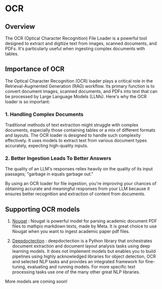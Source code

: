 # OCR

## Overview

The OCR (Optical Character Recognition) File Loader is a powerful tool designed to extract and digitize text from images, scanned documents, and PDFs. It's particularly useful when ingesting complex documents with tables.&#x20;

## Importance of OCR

The Optical Character Recognition (OCR) loader plays a critical role in the Retrieval-Augmented Generation (RAG) workflow. Its primary function is to convert document images, scanned documents, and PDFs into text that can be processed by Large Language Models (LLMs). Here's why the OCR loader is so important:

### 1. Handling Complex Documents

Traditional methods of text extraction might struggle with complex documents, especially those containing tables or a mix of different formats and layouts. The OCR loader is designed to handle such complexity effectively. It uses models to extract text from various document types accurately, expecting high-quality inputs.

### 2. Better Ingestion Leads To Better Answers

The quality of an LLM's responses relies heavily on the quality of its input passages; "garbage in equals garbage out."

By using an OCR loader for file ingestion, you're improving your chances of obtaining accurate and meaningful responses from your LLM because it ensures better recognition and extraction of content from documents.

## Supporting OCR models

1. [Nougat](nougat-loader.md) : Nougat is powerful model for parsing academic document PDF files to mathpix markdown texts, made by Meta. It is great choice to use Nougat when you want to ingest academic paper pdf files.

2. [Deepdoctection](deepdoctection-loader.md) : deepdoctection is a Python library that orchestrates document extraction and document layout analysis tasks using deep learning models. It does not implement models but enables you to build pipelines using highly acknowledged libraries for object detection, OCR and selected NLP tasks and provides an integrated framework for fine-tuning, evaluating and running models. For more specific text processing tasks use one of the many other great NLP libraries.


More models are coming soon!